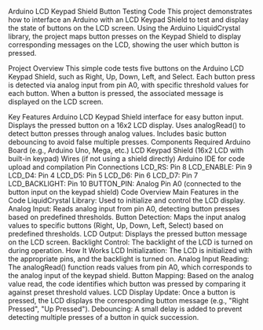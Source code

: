 Arduino LCD Keypad Shield Button Testing Code
This project demonstrates how to interface an Arduino with an LCD Keypad Shield to test and display the state of buttons on the LCD screen. Using the Arduino LiquidCrystal library, the project maps button presses on the Keypad Shield to display corresponding messages on the LCD, showing the user which button is pressed.

Project Overview
This simple code tests five buttons on the Arduino LCD Keypad Shield, such as Right, Up, Down, Left, and Select. Each button press is detected via analog input from pin A0, with specific threshold values for each button. When a button is pressed, the associated message is displayed on the LCD screen.

Key Features
Arduino LCD Keypad Shield interface for easy button input.
Displays the pressed button on a 16x2 LCD display.
Uses analogRead() to detect button presses through analog values.
Includes basic button debouncing to avoid false multiple presses.
Components Required
Arduino Board (e.g., Arduino Uno, Mega, etc.)
LCD Keypad Shield (16x2 LCD with built-in keypad)
Wires (if not using a shield directly)
Arduino IDE for code upload and compilation
Pin Connections
LCD_RS: Pin 8
LCD_ENABLE: Pin 9
LCD_D4: Pin 4
LCD_D5: Pin 5
LCD_D6: Pin 6
LCD_D7: Pin 7
LCD_BACKLIGHT: Pin 10
BUTTON_PIN: Analog Pin A0 (connected to the button input on the keypad shield)
Code Overview
Main Features in the Code
LiquidCrystal Library: Used to initialize and control the LCD display.
Analog Input: Reads analog input from pin A0, detecting button presses based on predefined thresholds.
Button Detection: Maps the input analog values to specific buttons (Right, Up, Down, Left, Select) based on predefined thresholds.
LCD Output: Displays the pressed button message on the LCD screen.
Backlight Control: The backlight of the LCD is turned on during operation.
How It Works
LCD Initialization: The LCD is initialized with the appropriate pins, and the backlight is turned on.
Analog Input Reading: The analogRead() function reads values from pin A0, which corresponds to the analog input of the keypad shield.
Button Mapping: Based on the analog value read, the code identifies which button was pressed by comparing it against preset threshold values.
LCD Display Update: Once a button is pressed, the LCD displays the corresponding button message (e.g., "Right Pressed", "Up Pressed").
Debouncing: A small delay is added to prevent detecting multiple presses of a button in quick succession.
